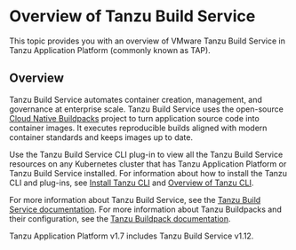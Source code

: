 # Overview of Tanzu Build Service

This topic provides you with an overview of VMware Tanzu Build Service in Tanzu Application Platform
(commonly known as TAP).

## Overview

Tanzu Build Service automates container creation, management, and governance at enterprise scale.
Tanzu Build Service uses the open-source [Cloud Native Buildpacks](https://buildpacks.io/)
project to turn application source code into container images.
It executes reproducible builds aligned with modern container standards and keeps images up to date.

Use the Tanzu Build Service CLI plug-in to view all the Tanzu Build Service
resources on any Kubernetes cluster that has Tanzu Application Platform or Tanzu Build Service installed.
For information about how to install the Tanzu CLI and plug-ins, see [Install Tanzu CLI](../install-tanzu-cli.hbs.md) and [Overview of Tanzu CLI](../cli-plugins/tanzu-cli.hbs.md).

For more information about Tanzu Build Service, see the
[Tanzu Build Service documentation](https://docs.vmware.com/en/VMware-Tanzu-Build-Service/index.html).
For more information about Tanzu Buildpacks and their configuration, see the [Tanzu Buildpack documentation](https://docs.vmware.com/en/VMware-Tanzu-Buildpacks/services/tanzu-buildpacks/GUID-index.html).

Tanzu Application Platform v1.7 includes Tanzu Build Service v1.12.
